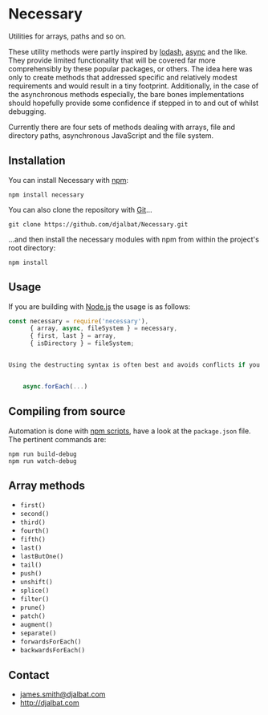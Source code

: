 # Necessary

Utilities for arrays, paths and so on.

These utility methods were partly inspired by [lodash](https://lodash.com/), [async](https://caolan.github.io/async/) and the like. They provide limited functionality that will be covered far more comprehensibly by these popular packages, or others. The idea here was only to create methods that addressed specific and relatively modest requirements and would result in a tiny footprint. Additionally, in the case of the asynchronous methods especially, the bare bones implementations should hopefully provide some confidence if stepped in to and out of whilst debugging.

Currently there are four sets of methods dealing with arrays, file and directory paths, asynchronous JavaScript and the file system.

## Installation

You can install Necessary with [npm](https://www.npmjs.com/):

    npm install necessary

You can also clone the repository with [Git](https://git-scm.com/)...

    git clone https://github.com/djalbat/Necessary.git

...and then install the necessary modules with npm from within the project's root directory:

    npm install

## Usage

If you are building with [Node.js](http://nodejs.org) the usage is as follows:

```js
const necessary = require('necessary'),
      { array, async, fileSystem } = necessary,
      { first, last } = array,
      { isDirectory } = fileSystem;


Using the destructing syntax is often best and avoids conflicts if you have variables named `path` or `array`, say. However, it may itself lead to conflicts or confusion, in which case just call the methods directly against the objects in question:


    async.forEach(...)

```

## Compiling from source

Automation is done with [npm scripts](https://docs.npmjs.com/misc/scripts), have a look at the `package.json` file. The pertinent commands are:

    npm run build-debug
    npm run watch-debug

## Array methods

- `first()`
- `second()`
- `third()`
- `fourth()`
- `fifth()`
- `last()`
- `lastButOne()`
- `tail()`
- `push()`
- `unshift()`
- `splice()`
- `filter()`
- `prune()`
- `patch()`
- `augment()`
- `separate()`
- `forwardsForEach()`
- `backwardsForEach()`



## Contact

- james.smith@djalbat.com
- http://djalbat.com

